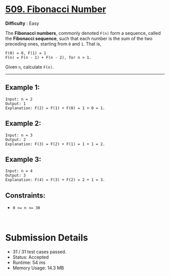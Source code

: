 # [509. Fibonacci Number](https://leetcode.com/problems/fibonacci-number/)

**Difficulty** : Easy

The __Fibonacci numbers__, commonly denoted `F(n)` form a sequence, called the __Fibonacci sequence__, such that each number is the sum of the two preceding ones, starting from `0` and `1`. That is,

```
F(0) = 0, F(1) = 1
F(n) = F(n - 1) + F(n - 2), for n > 1.
```
Given `n`, calculate `F(n)`.


---

## Example 1:

```
Input: n = 2
Output: 1
Explanation: F(2) = F(1) + F(0) = 1 + 0 = 1.
```

## Example 2:

```
Input: n = 3
Output: 2
Explanation: F(3) = F(2) + F(1) = 1 + 1 = 2.
```

## Example 3:

```
Input: n = 4
Output: 3
Explanation: F(4) = F(3) + F(2) = 2 + 1 = 3.
```


## Constraints:

* `0 <= n <= 30`

<br>

# Submission Details

* 31 / 31 test cases passed.
* Status: Accepted
* Runtime: 54 ms
* Memory Usage: 14.3 MB